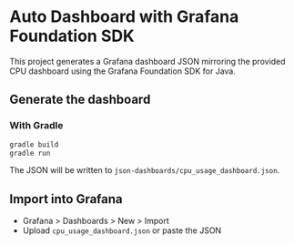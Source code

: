 # Auto Dashboard with Grafana Foundation SDK

This project generates a Grafana dashboard JSON mirroring the provided CPU dashboard using the Grafana Foundation SDK for Java.

## Generate the dashboard

### With Gradle

```zsh
gradle build
gradle run
```

The JSON will be written to `json-dashboards/cpu_usage_dashboard.json`.

## Import into Grafana
- Grafana > Dashboards > New > Import
- Upload `cpu_usage_dashboard.json` or paste the JSON
